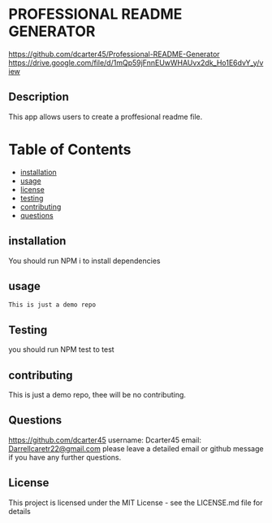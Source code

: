  
 # PROFESSIONAL README GENERATOR
 https://github.com/dcarter45/Professional-README-Generator
 https://drive.google.com/file/d/1mQp59jFnnEUwWHAUvx2dk_Ho1E6dvY_y/view

## Description 
This app allows users to create a proffesional readme file.


# Table of Contents
* [installation](#install)
* [usage](#usage)
* [license](#license)
* [testing](#test)
* [contributing](#contributing)
* [questions](#questions)

## installation 
You should run NPM i to install dependencies

## usage

```
This is just a demo repo

```
## Testing  
you should run NPM test to test

## contributing 
This is just a demo repo, thee will be no contributing.

## Questions

 https://github.com/dcarter45
  username: Dcarter45
  email: Darrellcaretr22@gmail.com
  please leave a detailed email or github message if you have any further questions.


## License 

This project is licensed under the MIT License - see the LICENSE.md file for details

